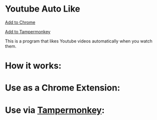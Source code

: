 
# Youtube Auto Like

[Add to Chrome](#use-as-a-chrome-extension:)

[Add to Tampermonkey](#use-via-tampermonkey:)

This is a program that likes Youtube videos automatically when you watch them.



# How it works:


# Use as a Chrome Extension:

# Use via [Tampermonkey](https://chrome.google.com/webstore/detail/tampermonkey/dhdgffkkebhmkfjojejmpbldmpobfkfo?hl=en):
